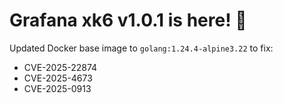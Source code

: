 # Grafana xk6 v1.0.1 is here! 🎉

Updated Docker base image to `golang:1.24.4-alpine3.22` to fix:
- CVE-2025-22874
- CVE-2025-4673
- CVE-2025-0913
